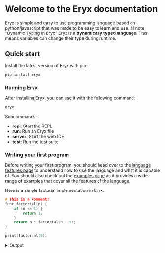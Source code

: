 # Welcome to the Eryx documentation

Eryx is simple and easy to use programming language based on python/javascript that was made to be easy to learn and use.
!!! note "Dynamic Typing in Eryx"
    Eryx is a **dynamically typed language**. This means variables can change their type during runtime.

## Quick start

Install the latest version of Eryx with pip:

```sh
pip install eryx
```

### Running Eryx

After installing Eryx, you can use it with the following command:

```sh
eryx
```

Subcommands:

- **repl**: Start the REPL
- **run**: Run an Eryx file
- **server**: Start the web IDE
- **test**: Run the test suite

### Writing your first program

Before writing your first program, you should head over to the [language features page](language-features.md) to understand how to use the language and what it is capable of.
You should also check out the [examples page](examples.md) as it provides a wide range of examples that cover all the features of the language.

Here is a simple factorial implementation in Eryx:
```C title="factorial.eryx" linenums="1"
# This is a comment!
func factorial(n) {
    if (n <= 1) {
        return 1;
    }
    return n * factorial(n - 1);
}

print(factorial(5))
```
<details>
<summary>Output</summary>
```C linenums="1"
120
```
</details>
